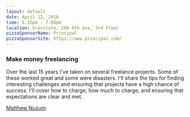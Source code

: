 ```yaml
---
layout: default
date: April 12, 2016
time: 6:15pm - 7:00pm
location: Gravitate, 206 6th Ave, 3rd Floor
pizzaSponsorName: Principal
pizzaSponsorSite: https://www.principal.com/
---
```


### Make money freelancing
Over the last 15 years I've taken on several freelance projects. Some of these worked great and some were disasters. I'll share the tips for finding interesting challenges and ensuring that projects have a high chance of success. I'll cover how to charge, how much to charge, and ensuring that expectations are clear and met.

[Matthew Nuzum](https://twitter.com/newz2000)
